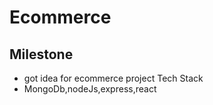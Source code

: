 # Ecommerce
## Milestone
- got idea for ecommerce project Tech Stack
- MongoDb,nodeJs,express,react
 
 

